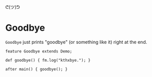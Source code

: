 ᕦ(ツ)ᕤ
# Goodbye

`Goodbye` just prints "goodbye" (or something like it) right at the end.

    feature Goodbye extends Demo;

    def goodbye() { fm.log("kthxbye."); }
        
    after main() { goodbye(); }